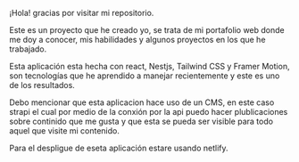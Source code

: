 ¡Hola! gracias por visitar mi repositorio.

Este es un proyecto que he creado yo, se trata de mi portafolio web donde me doy a conocer, mis habilidades y algunos proyectos en los que he trabajado.

Esta aplicación esta hecha con react, Nestjs, Tailwind CSS y Framer Motion, son tecnologías que  he aprendido a manejar recientemente y este es uno de  los resultados.

Debo mencionar que esta aplicacion hace uso de un CMS, en este caso strapi el cual por medio de la conxión por la api puedo hacer plublicaciones sobre continido que me gusta y que esta se pueda ser visible para todo aquel que visite mi contenido.

Para el despligue de eseta aplicación estare usando netlify.
